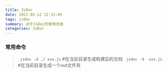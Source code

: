 ```yaml
---
title: JsDoc
date: 2022-05-12 22:31:49
tags: jsdoc
summary: 对于JsDoc的使用总结
categories: JsDoc
---
```


### 常用命令
> ``` jsdoc -d ./ xxx.js```  #在当前目录生成构建后的文档
> ``` jsdoc -d  xxx.js```  #在当前目录生成一个out文件夹
